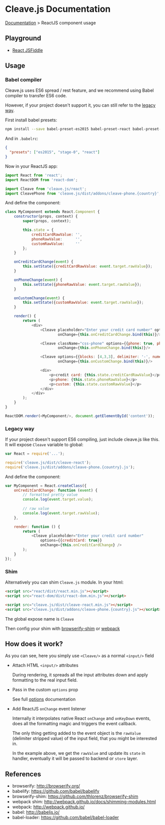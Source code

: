 # Cleave.js Documentation 

[Documentation](https://github.com/nosir/cleave.js/blob/master/doc/doc.md) > ReactJS component usage

## Playground

- [React JSFiddle](https://jsfiddle.net/nosir/gLLsrxxf/)

## Usage

### Babel compiler

Cleave.js uses ES6 spread / rest feature, and we recommend using Babel compiler to transfer ES6 code.

However, if your project doesn't support it, you can still refer to the [legacy way](#legacy-way).

First install babel presets:

```bash
npm install --save babel-preset-es2015 babel-preset-react babel-preset-stage-0
```

And in `.babelrc`:

```json
{
  "presets": ["es2015", "stage-0", "react"]
}
```

Now in your ReactJS app:

```js
import React from 'react';
import ReactDOM from 'react-dom';

import Cleave from 'cleave.js/react';
import CleavePhone from 'cleave.js/dist/addons/cleave-phone.{country}';
```

And define the component:

```js
class MyComponent extends React.Component {
    constructor(props, context) {
        super(props, context);

        this.state = {
            creditCardRawValue: '',
            phoneRawValue:      '',
            customRawValue:     ''
        };
    }

    onCreditCardChange(event) {
        this.setState({creditCardRawValue: event.target.rawValue});
    }

    onPhoneChange(event) {
        this.setState({phoneRawValue: event.target.rawValue});
    }

    onCustomChange(event) {
        this.setState({customRawValue: event.target.rawValue});
    }

    render() {
        return (
            <div>
                <Cleave placeholder="Enter your credit card number" options={{creditCard: true}}
                        onChange={this.onCreditCardChange.bind(this)}/>

                <Cleave className="css-phone" options={{phone: true, phoneRegionCode: 'AU'}}
                        onChange={this.onPhoneChange.bind(this)}/>

                <Cleave options={{blocks: [4,3,3], delimiter: '-', numericOnly: true}}
                        onChange={this.onCustomChange.bind(this)}/>

                <div>
                    <p>credit card: {this.state.creditCardRawValue}</p>
                    <p>phone: {this.state.phoneRawValue}</p>
                    <p>custom: {this.state.customRawValue}</p>
                </div>
            </div>
        );
    }
}

ReactDOM.render(<MyComponent/>, document.getElementById('content'));
```

### Legacy way

If your project doesn't support ES6 compiling, just include cleave.js like this. It will expose `Cleave` variable to global:

```js
var React = require('...');

require('cleave.js/dist/cleave-react');
require('cleave.js/dist/addons/cleave-phone.{country}.js');
```

And define the component:

```js
var MyComponent = React.createClass({
    onCreditCardChange: function (event) {
        // formatted pretty value
        console.log(event.target.value);
        
        // raw value
        console.log(event.target.rawValue);
    },

    render: function () {
        return (
            <Cleave placeholder="Enter your credit card number"
                options={{creditCard: true}}
                onChange={this.onCreditCardChange} />
        );
    }
});
```

### Shim

Alternatively you can shim `Cleave.js` module. In your html:

```html
<script src="react/dist/react.min.js"></script>
<script src="react-dom/dist/react-dom.min.js"></script>

<script src="cleave.js/dist/cleave-react.min.js"></script>
<script src="cleave.js/dist/addons/cleave-phone.{country}.js"></script>
```

The global expose name is `Cleave`

Then config your shim with [browserify-shim](https://github.com/thlorenz/browserify-shim) or [webpack](http://webpack.github.io/docs/shimming-modules.html)

## How does it work?

As you can see, here you simply use `<Cleave/>` as a normal `<input/>` field 

- Attach HTML `<input/>` attributes

    During rendering, it spreads all the input attributes down and apply formatting to the real input field.

- Pass in the custom `options` prop

    See full [options](https://github.com/nosir/cleave.js/blob/master/doc/options.md) documentation

- Add ReactJS `onChange` event listener

    Internally it interpolates native React `onChange` and `onKeyDown` events, does all the formatting magic and triggers the event callback.
    
    The only thing getting added to the event object is the `rawValue` (delimiter stripped value) of the input field, that you might be interested in.
    
    In the example above, we get the `rawValue` and update its `state` in handler, eventually it will be passed to backend or `store` layer.

## References

- browserify: http://browserify.org/
- babelify: https://github.com/babel/babelify
- browserify-shim: https://github.com/thlorenz/browserify-shim
- webpack shim: http://webpack.github.io/docs/shimming-modules.html
- webpack: http://webpack.github.io/
- babel: http://babeljs.io/
- babel-loader: https://github.com/babel/babel-loader
